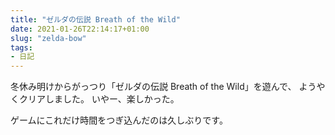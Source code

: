 ```yaml
---
title: "ゼルダの伝説 Breath of the Wild"
date: 2021-01-26T22:14:17+01:00
slug: "zelda-bow"
tags:
- 日記
---
```

冬休み明けからがっつり「ゼルダの伝説 Breath of the Wild」を遊んで、
ようやくクリアしました。
いやー、楽しかった。

ゲームにこれだけ時間をつぎ込んだのは久しぶりです。